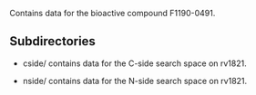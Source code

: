Contains data for the bioactive compound F1190-0491.

## Subdirectories

- cside/ contains data for the C-side search space on rv1821.

- nside/ contains data for the N-side search space on rv1821.

